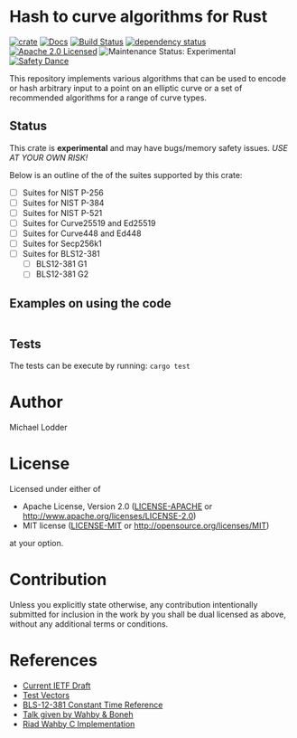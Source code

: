 # Hash to curve algorithms for Rust 

[![crate][crate-image]][crate-link]
[![Docs][docs-image]][docs-link]
[![Build Status][ci-build-image]][build-link]
[![dependency status][deps-image]][deps-link]
[![Apache 2.0 Licensed][license-image]][license-link]
![Maintenance Status: Experimental][maintenance-image]
[![Safety Dance][safety-image]][safety-link]

This repository implements various algorithms that can be used to encode or hash arbitrary input to a point on an
elliptic curve or a set of recommended algorithms for a range of curve types.

## Status

This crate is **experimental** and may have bugs/memory safety issues.
*USE AT YOUR OWN RISK!*

Below is an outline of the of the suites supported by this crate:

- [ ] Suites for NIST P-256
- [ ] Suites for NIST P-384
- [ ] Suites for NIST P-521
- [ ] Suites for Curve25519 and Ed25519
- [ ] Suites for Curve448 and Ed448
- [ ] Suites for Secp256k1
- [ ] Suites for BLS12-381
    - [ ] BLS12-381 G1
    - [ ] BLS12-381 G2
    
## Examples on using the code

```rust
```
    
## Tests
The tests can be execute by running: `cargo test`
    

# Author

Michael Lodder

# License

Licensed under either of
 * Apache License, Version 2.0 ([LICENSE-APACHE](LICENSE-APACHE) or http://www.apache.org/licenses/LICENSE-2.0)
 * MIT license ([LICENSE-MIT](LICENSE-MIT) or http://opensource.org/licenses/MIT)

at your option.

# Contribution

Unless you explicitly state otherwise, any contribution intentionally submitted
for inclusion in the work by you shall be dual licensed as above, without any
additional terms or conditions.

# References

- [Current IETF Draft](https://datatracker.ietf.org/doc/draft-irtf-cfrg-hash-to-curve/?include_text=1)
- [Test Vectors](https://github.com/cfrg/draft-irtf-cfrg-hash-to-curve)
- [BLS-12-381 Constant Time Reference](https://eprint.iacr.org/2019/403.pdf)
- [Talk given by Wahby & Boneh](https://wahby.org/bls-hash-ecc19-talk.pdf)
- [Riad Wahby C Implementation](https://github.com/kwantam/bls12-381_hash)

[//]: # (badges)

[crate-image]: https://img.shields.io/crates/v/hash2curve.svg
[crate-link]: https://crates.io/crates/hash2curve
[docs-image]: https://docs.rs/hash2curve/badge.svg
[docs-link]: https://docs.rs/hash2curve/
[ci-build-image]: https://github.com/mikelodder7/hash2curve/workflows/CI/badge.svg?branch=master&event=push
[build-link]: https://github.com/mikelodder7/hash2curve/actions
[safety-image]: https://img.shields.io/badge/unsafe-forbidden-success.svg
[safety-link]: https://github.com/rust-secure-code/safety-dance/
[deps-image]: https://deps.rs/repo/github/mikelodder7/hash2curve/status.svg
[deps-link]: https://deps.rs/repo/github/mikelodder7/hash2curve 
[license-image]: https://img.shields.io/badge/license-Apache2.0/MIT-blue.svg
[license-link]: https://github.com/mikelodder7/hash2curve/blob/master/LICENSE-APACHE
[maintenance-image]: https://img.shields.io/badge/maintenance-experimental-blue.svg